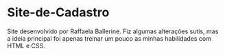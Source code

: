 # Site-de-Cadastro
Site desenvolvido por Raffaela Ballerine. Fiz algumas alterações sutis, mas a ideia principal foi apenas treinar um pouco as minhas habilidades com HTML e CSS.
